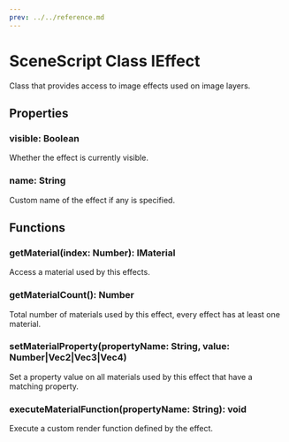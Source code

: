 ```yaml
---
prev: ../../reference.md
---
```


# SceneScript Class IEffect

Class that provides access to image effects used on image layers.

## Properties

### visible: Boolean

Whether the effect is currently visible.

### name: String

Custom name of the effect if any is specified.

## Functions

### getMaterial(index: Number): IMaterial

Access a material used by this effects.

### getMaterialCount(): Number

Total number of materials used by this effect, every effect has at least one material.

### setMaterialProperty(propertyName: String, value: Number|Vec2|Vec3|Vec4)

Set a property value on all materials used by this effect that have a matching property.

### executeMaterialFunction(propertyName: String): void

Execute a custom render function defined by the effect.
